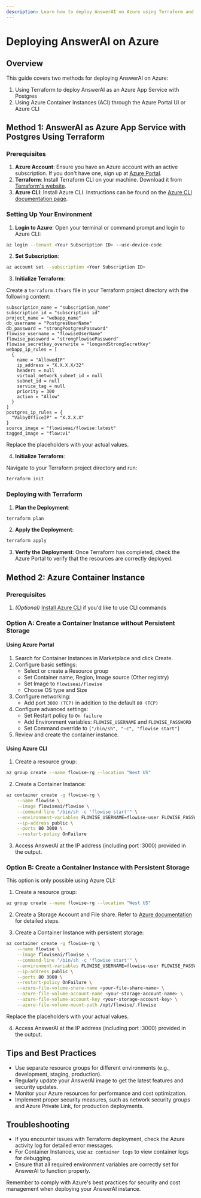 ```yaml
---
description: Learn how to deploy AnswerAI on Azure using Terraform and Azure Container Instances
---
```


# Deploying AnswerAI on Azure

## Overview

This guide covers two methods for deploying AnswerAI on Azure:

1. Using Terraform to deploy AnswerAI as an Azure App Service with Postgres
2. Using Azure Container Instances (ACI) through the Azure Portal UI or Azure CLI

## Method 1: AnswerAI as Azure App Service with Postgres Using Terraform

### Prerequisites

1. **Azure Account**: Ensure you have an Azure account with an active subscription. If you don't have one, sign up at [Azure Portal](https://portal.azure.com/).
2. **Terraform**: Install Terraform CLI on your machine. Download it from [Terraform's website](https://www.terraform.io/downloads.html).
3. **Azure CLI**: Install Azure CLI. Instructions can be found on the [Azure CLI documentation page](https://docs.microsoft.com/en-us/cli/azure/install-azure-cli).

### Setting Up Your Environment

1. **Login to Azure**: Open your terminal or command prompt and login to Azure CLI:

```bash
az login --tenant <Your Subscription ID> --use-device-code
```

2. **Set Subscription**:

```bash
az account set --subscription <Your Subscription ID>
```

3. **Initialize Terraform**:

Create a `terraform.tfvars` file in your Terraform project directory with the following content:

```hcl
subscription_name = "subscription_name"
subscription_id = "subscription id"
project_name = "webapp_name"
db_username = "PostgresUserName"
db_password = "strongPostgresPassword"
flowise_username = "flowiseUserName"
flowise_password = "strongFlowisePassword"
flowise_secretkey_overwrite = "longandStrongSecretKey"
webapp_ip_rules = [
  {
    name = "AllowedIP"
    ip_address = "X.X.X.X/32"
    headers = null
    virtual_network_subnet_id = null
    subnet_id = null
    service_tag = null
    priority = 300
    action = "Allow"
  }
]
postgres_ip_rules = {
  "ValbyOfficeIP" = "X.X.X.X"
}
source_image = "flowiseai/flowise:latest"
tagged_image = "flow:v1"
```

Replace the placeholders with your actual values.

4. **Initialize Terraform**:

Navigate to your Terraform project directory and run:

```bash
terraform init
```

### Deploying with Terraform

1. **Plan the Deployment**:

```bash
terraform plan
```

2. **Apply the Deployment**:

```bash
terraform apply
```

3. **Verify the Deployment**: Once Terraform has completed, check the Azure Portal to verify that the resources are correctly deployed.

## Method 2: Azure Container Instance

### Prerequisites

1. _(Optional)_ [Install Azure CLI](https://learn.microsoft.com/en-us/cli/azure/install-azure-cli) if you'd like to use CLI commands

### Option A: Create a Container Instance without Persistent Storage

#### Using Azure Portal

1. Search for Container Instances in Marketplace and click Create.
2. Configure basic settings:
    - Select or create a Resource group
    - Set Container name, Region, Image source (Other registry)
    - Set Image to `flowiseai/flowise`
    - Choose OS type and Size
3. Configure networking:
    - Add port `3000 (TCP)` in addition to the default `80 (TCP)`
4. Configure advanced settings:
    - Set Restart policy to `On failure`
    - Add Environment variables: `FLOWISE_USERNAME` and `FLOWISE_PASSWORD`
    - Set Command override to `["/bin/sh", "-c", "flowise start"]`
5. Review and create the container instance.

<!-- TODO: Add a screenshot of the successful deployment in Azure Portal -->

#### Using Azure CLI

1. Create a resource group:

```bash
az group create --name flowise-rg --location "West US"
```

2. Create a Container Instance:

```bash
az container create -g flowise-rg \
    --name flowise \
    --image flowiseai/flowise \
    --command-line "/bin/sh -c 'flowise start'" \
    --environment-variables FLOWISE_USERNAME=flowise-user FLOWISE_PASSWORD=flowise-password \
    --ip-address public \
    --ports 80 3000 \
    --restart-policy OnFailure
```

3. Access AnswerAI at the IP address (including port :3000) provided in the output.

### Option B: Create a Container Instance with Persistent Storage

This option is only possible using Azure CLI:

1. Create a resource group:

```bash
az group create --name flowise-rg --location "West US"
```

2. Create a Storage Account and File share. Refer to [Azure documentation](https://learn.microsoft.com/en-us/azure/storage/files/storage-how-to-use-files-portal?tabs=azure-portal) for detailed steps.

3. Create a Container Instance with persistent storage:

```bash
az container create -g flowise-rg \
    --name flowise \
    --image flowiseai/flowise \
    --command-line "/bin/sh -c 'flowise start'" \
    --environment-variables FLOWISE_USERNAME=flowise-user FLOWISE_PASSWORD=flowise-password DATABASE_PATH=/opt/flowise/.flowise APIKEY_PATH=/opt/flowise/.flowise SECRETKEY_PATH=/opt/flowise/.flowise LOG_PATH=/opt/flowise/.flowise/logs BLOB_STORAGE_PATH=/opt/flowise/.flowise/storage \
    --ip-address public \
    --ports 80 3000 \
    --restart-policy OnFailure \
    --azure-file-volume-share-name <your-file-share-name> \
    --azure-file-volume-account-name <your-storage-account-name> \
    --azure-file-volume-account-key <your-storage-account-key> \
    --azure-file-volume-mount-path /opt/flowise/.flowise
```

Replace the placeholders with your actual values.

4. Access AnswerAI at the IP address (including port :3000) provided in the output.

## Tips and Best Practices

-   Use separate resource groups for different environments (e.g., development, staging, production).
-   Regularly update your AnswerAI image to get the latest features and security updates.
-   Monitor your Azure resources for performance and cost optimization.
-   Implement proper security measures, such as network security groups and Azure Private Link, for production deployments.

## Troubleshooting

-   If you encounter issues with Terraform deployment, check the Azure activity log for detailed error messages.
-   For Container Instances, use `az container logs` to view container logs for debugging.
-   Ensure that all required environment variables are correctly set for AnswerAI to function properly.

Remember to comply with Azure's best practices for security and cost management when deploying your AnswerAI instance.

<!-- TODO: Add a video tutorial on deploying to Azure Container Instance -->
